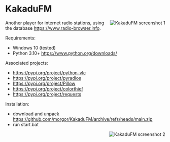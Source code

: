 # KakaduFM
<img align="right" src="https://github.com/morgor/KakaduFM/raw/main/img/screenshot_1.png" alt="KakaduFM screenshot 1">

Another player for internet radio stations, using the database https://www.radio-browser.info.

Requirements:
- Windows 10 (tested)
- Python 3.10+ https://www.python.org/downloads/

Associated projects:
- https://pypi.org/project/python-vlc
- https://pypi.org/project/pyradios
- https://pypi.org/project/Pillow
- https://pypi.org/project/colorthief
- https://pypi.org/project/requests

Installation:
- download and unpack https://github.com/morgor/KakaduFM/archive/refs/heads/main.zip
- run start.bat

<img align="right" src="https://github.com/morgor/KakaduFM/raw/main/img/screenshot_2.png" alt="KakaduFM screenshot 2">

